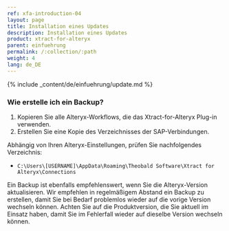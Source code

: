```yaml
---
ref: xfa-introduction-04
layout: page
title: Installation eines Updates
description: Installation eines Updates
product: xtract-for-alteryx
parent: einfuehrung
permalink: /:collection/:path
weight: 4
lang: de_DE
---
```


{% include _content/de/einfuehrung/update.md %}

### Wie erstelle ich ein Backup?

1. Kopieren Sie alle Alteryx-Workflows, die das Xtract-for-Alteryx Plug-in verwenden.
2. Erstellen Sie eine Kopie des Verzeichnisses der SAP-Verbindungen. 

Abhängig von Ihren Alteryx-Einstellungen, prüfen Sie nachfolgendes Verzeichnis:
- `C:\Users\[USERNAME]\AppData\Roaming\Theobald Software\Xtract for Alteryx\Connections`

Ein Backup ist ebenfalls empfehlenswert, wenn Sie die Alteryx-Version aktualisieren.
Wir empfehlen in regelmäßigem Abstand ein Backup zu erstellen, damit Sie bei Bedarf problemlos wieder auf die vorige Version wechseln können.
Achten Sie auf die Produktversion, die Sie aktuell im Einsatz haben, damit Sie im Fehlerfall wieder auf dieselbe Version wechseln können.